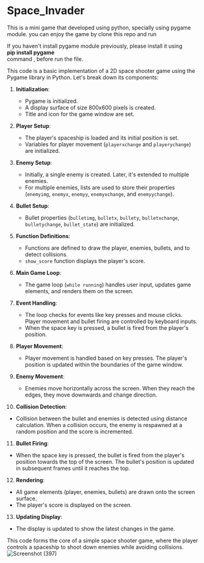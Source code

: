# Space_Invader
This is a mini game that developed using python, specially using pygame module.
you can enjoy the game by clone this repo and run

If you haven't install pygame module previously, please install it using <br/>
    **pip install pygame** <br/>command , before run the file.

This code is a basic implementation of a 2D space shooter game using the Pygame library in Python. Let's break down its components:

1. **Initialization**: 
   - Pygame is initialized.
   - A display surface of size 800x600 pixels is created.
   - Title and icon for the game window are set.

2. **Player Setup**:
   - The player's spaceship is loaded and its initial position is set.
   - Variables for player movement (`playerxchange` and `playerychange`) are initialized.

3. **Enemy Setup**:
   - Initially, a single enemy is created. Later, it's extended to multiple enemies.
   - For multiple enemies, lists are used to store their properties (`enemyimg`, `enemyx`, `enemyy`, `enemyxchange`, and `enemyychange`).

4. **Bullet Setup**:
   - Bullet properties (`bulletimg`, `bulletx`, `bullety`, `bulletxchange`, `bulletychange`, `bullet_state`) are initialized.

5. **Function Definitions**:
   - Functions are defined to draw the player, enemies, bullets, and to detect collisions.
   - `show_score` function displays the player's score.

6. **Main Game Loop**:
   - The game loop (`while running`) handles user input, updates game elements, and renders them on the screen.

7. **Event Handling**:
   - The loop checks for events like key presses and mouse clicks. Player movement and bullet firing are controlled by keyboard inputs.
   - When the space key is pressed, a bullet is fired from the player's position.

8. **Player Movement**:
   - Player movement is handled based on key presses. The player's position is updated within the boundaries of the game window.

9. **Enemy Movement**:
   - Enemies move horizontally across the screen. When they reach the edges, they move downwards and change direction.

10. **Collision Detection**:
   - Collision between the bullet and enemies is detected using distance calculation. When a collision occurs, the enemy is respawned at a random position and the score is incremented.

11. **Bullet Firing**:
   - When the space key is pressed, the bullet is fired from the player's position towards the top of the screen. The bullet's position is updated in subsequent frames until it reaches the top.

12. **Rendering**:
   - All game elements (player, enemies, bullets) are drawn onto the screen surface.
   - The player's score is displayed on the screen.

13. **Updating Display**:
   - The display is updated to show the latest changes in the game.

This code forms the core of a simple space shooter game, where the player controls a spaceship to shoot down enemies while avoiding collisions.
![Screenshot (397)](https://github.com/Shan-Dilranga/Space_Invader/assets/84151287/35e0a462-f815-4c33-8c63-67758fcf524b)
